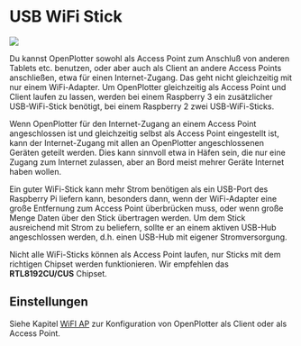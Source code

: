 # USB WiFi Stick


![](../en/wifi.png)

Du kannst OpenPlotter sowohl als Access Point zum Anschluß von anderen Tablets etc. benutzen, oder aber auch als Client an andere Access Points anschließen, etwa für einen Internet-Zugang. Das geht nicht gleichzeitig mit nur einem WiFi-Adapter. Um OpenPlotter gleichzeitig als Access Point und Client laufen zu lassen, werden bei einem Raspberry 3 ein zusätzlicher USB-WiFi-Stick benötigt, bei einem Raspberry 2 zwei USB-WiFi-Sticks.

Wenn OpenPlotter für den Internet-Zugang an einem Access Point angeschlossen ist und gleichzeitig selbst als Access Point eingestellt ist, kann der Internet-Zugang mit allen an OpenPlotter angeschlossenen Geräten geteilt werden. Dies kann sinnvoll etwa in Häfen sein, die nur eine Zugang zum Internet zulassen, aber an Bord meist mehrer Geräte Internet haben wollen. 

Ein guter WiFi-Stick kann mehr Strom benötigen als ein USB-Port des Raspberry Pi liefern kann, besonders dann, wenn der WiFi-Adapter eine große Entfernung zum Access Point überbrücken muss, oder wenn große Menge Daten über den Stick übertragen werden. Um dem Stick ausreichend mit Strom zu beliefern, sollte er an einem aktiven USB-Hub angeschlossen werden, d.h. einen USB-Hub mit eigener Stromversorgung.

Nicht alle WiFi-Sticks können als Access Point laufen, nur Sticks mit dem richtigen Chipset werden funktionieren. Wir empfehlen das **RTL8192CU/CUS** Chipset.

## Einstellungen

Siehe Kapitel [WiFI AP](/wifi-ap.md) zur Konfiguration von OpenPlotter als Client oder als Access Point.
